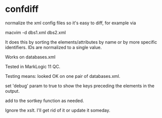 # confdiff

normalize the xml config files so it's easy to diff, for example via

macvim -d dbs1.xml dbs2.xml

It does this by sorting the elements/attributes by name or by more specific identifiers.  IDs are normalized to a single value.

Works on databases.xml

Tested in MarkLogic 11 QC.

Testing means:  looked OK on one pair of databases.xml.

set 'debug' param to true to show the keys preceding the elements in the output.

add to the sortkey function as needed.



Ignore the xslt.  I'll get rid of it or update it someday.
